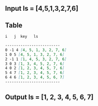 ## Input ls = [4,5,1,3,2,7,6]

## Table

```markdown
i	j  key 	 ls		

-------------------------
0 -1 4 [4, 5, 1, 3, 2, 7, 6]
1 0 5 [4, 5, 1, 3, 2, 7, 6]
2 -1 1 [1, 4, 5, 3, 2, 7, 6]
3 0 3 [1, 3, 4, 5, 2, 7, 6]
4 0 2 [1, 2, 3, 4, 5, 7, 6]
5 4 7 [1, 2, 3, 4, 5, 7, 6]
6 4 6 [1, 2, 3, 4, 5, 6, 7]
-------------------------
```
## Output ls = [1, 2, 3, 4, 5, 6, 7]
